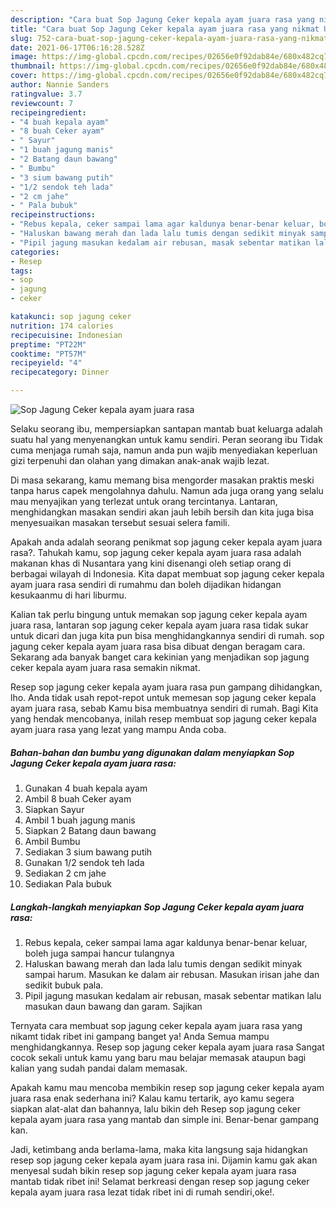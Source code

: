 ```yaml
---
description: "Cara buat Sop Jagung Ceker kepala ayam juara rasa yang nikmat Untuk Jualan"
title: "Cara buat Sop Jagung Ceker kepala ayam juara rasa yang nikmat Untuk Jualan"
slug: 752-cara-buat-sop-jagung-ceker-kepala-ayam-juara-rasa-yang-nikmat-untuk-jualan
date: 2021-06-17T06:16:28.528Z
image: https://img-global.cpcdn.com/recipes/02656e0f92dab84e/680x482cq70/sop-jagung-ceker-kepala-ayam-juara-rasa-foto-resep-utama.jpg
thumbnail: https://img-global.cpcdn.com/recipes/02656e0f92dab84e/680x482cq70/sop-jagung-ceker-kepala-ayam-juara-rasa-foto-resep-utama.jpg
cover: https://img-global.cpcdn.com/recipes/02656e0f92dab84e/680x482cq70/sop-jagung-ceker-kepala-ayam-juara-rasa-foto-resep-utama.jpg
author: Nannie Sanders
ratingvalue: 3.7
reviewcount: 7
recipeingredient:
- "4 buah kepala ayam"
- "8 buah Ceker ayam"
- " Sayur"
- "1 buah jagung manis"
- "2 Batang daun bawang"
- " Bumbu"
- "3 sium bawang putih"
- "1/2 sendok teh lada"
- "2 cm jahe"
- " Pala bubuk"
recipeinstructions:
- "Rebus kepala, ceker sampai lama agar kaldunya benar-benar keluar, boleh juga sampai hancur tulangnya"
- "Haluskan bawang merah dan lada lalu tumis dengan sedikit minyak sampai harum. Masukan ke dalam air rebusan. Masukan irisan jahe dan sedikit bubuk pala."
- "Pipil jagung masukan kedalam air rebusan, masak sebentar matikan lalu masukan daun bawang dan garam. Sajikan"
categories:
- Resep
tags:
- sop
- jagung
- ceker

katakunci: sop jagung ceker 
nutrition: 174 calories
recipecuisine: Indonesian
preptime: "PT22M"
cooktime: "PT57M"
recipeyield: "4"
recipecategory: Dinner

---
```



![Sop Jagung Ceker kepala ayam juara rasa](https://img-global.cpcdn.com/recipes/02656e0f92dab84e/680x482cq70/sop-jagung-ceker-kepala-ayam-juara-rasa-foto-resep-utama.jpg)

Selaku seorang ibu, mempersiapkan santapan mantab buat keluarga adalah suatu hal yang menyenangkan untuk kamu sendiri. Peran seorang ibu Tidak cuma menjaga rumah saja, namun anda pun wajib menyediakan keperluan gizi terpenuhi dan olahan yang dimakan anak-anak wajib lezat.

Di masa  sekarang, kamu memang bisa mengorder masakan praktis meski tanpa harus capek mengolahnya dahulu. Namun ada juga orang yang selalu mau menyajikan yang terlezat untuk orang tercintanya. Lantaran, menghidangkan masakan sendiri akan jauh lebih bersih dan kita juga bisa menyesuaikan masakan tersebut sesuai selera famili. 



Apakah anda adalah seorang penikmat sop jagung ceker kepala ayam juara rasa?. Tahukah kamu, sop jagung ceker kepala ayam juara rasa adalah makanan khas di Nusantara yang kini disenangi oleh setiap orang di berbagai wilayah di Indonesia. Kita dapat membuat sop jagung ceker kepala ayam juara rasa sendiri di rumahmu dan boleh dijadikan hidangan kesukaanmu di hari liburmu.

Kalian tak perlu bingung untuk memakan sop jagung ceker kepala ayam juara rasa, lantaran sop jagung ceker kepala ayam juara rasa tidak sukar untuk dicari dan juga kita pun bisa menghidangkannya sendiri di rumah. sop jagung ceker kepala ayam juara rasa bisa dibuat dengan beragam cara. Sekarang ada banyak banget cara kekinian yang menjadikan sop jagung ceker kepala ayam juara rasa semakin nikmat.

Resep sop jagung ceker kepala ayam juara rasa pun gampang dihidangkan, lho. Anda tidak usah repot-repot untuk memesan sop jagung ceker kepala ayam juara rasa, sebab Kamu bisa membuatnya sendiri di rumah. Bagi Kita yang hendak mencobanya, inilah resep membuat sop jagung ceker kepala ayam juara rasa yang lezat yang mampu Anda coba.

<!--inarticleads1-->

##### Bahan-bahan dan bumbu yang digunakan dalam menyiapkan Sop Jagung Ceker kepala ayam juara rasa:

1. Gunakan 4 buah kepala ayam
1. Ambil 8 buah Ceker ayam
1. Siapkan  Sayur
1. Ambil 1 buah jagung manis
1. Siapkan 2 Batang daun bawang
1. Ambil  Bumbu
1. Sediakan 3 sium bawang putih
1. Gunakan 1/2 sendok teh lada
1. Sediakan 2 cm jahe
1. Sediakan  Pala bubuk




<!--inarticleads2-->

##### Langkah-langkah menyiapkan Sop Jagung Ceker kepala ayam juara rasa:

1. Rebus kepala, ceker sampai lama agar kaldunya benar-benar keluar, boleh juga sampai hancur tulangnya
1. Haluskan bawang merah dan lada lalu tumis dengan sedikit minyak sampai harum. Masukan ke dalam air rebusan. Masukan irisan jahe dan sedikit bubuk pala.
1. Pipil jagung masukan kedalam air rebusan, masak sebentar matikan lalu masukan daun bawang dan garam. Sajikan




Ternyata cara membuat sop jagung ceker kepala ayam juara rasa yang nikamt tidak ribet ini gampang banget ya! Anda Semua mampu menghidangkannya. Resep sop jagung ceker kepala ayam juara rasa Sangat cocok sekali untuk kamu yang baru mau belajar memasak ataupun bagi kalian yang sudah pandai dalam memasak.

Apakah kamu mau mencoba membikin resep sop jagung ceker kepala ayam juara rasa enak sederhana ini? Kalau kamu tertarik, ayo kamu segera siapkan alat-alat dan bahannya, lalu bikin deh Resep sop jagung ceker kepala ayam juara rasa yang mantab dan simple ini. Benar-benar gampang kan. 

Jadi, ketimbang anda berlama-lama, maka kita langsung saja hidangkan resep sop jagung ceker kepala ayam juara rasa ini. Dijamin kamu gak akan menyesal sudah bikin resep sop jagung ceker kepala ayam juara rasa mantab tidak ribet ini! Selamat berkreasi dengan resep sop jagung ceker kepala ayam juara rasa lezat tidak ribet ini di rumah sendiri,oke!.

